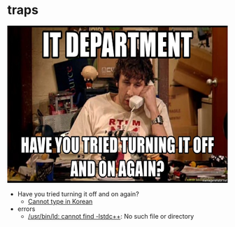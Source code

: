 # traps

<img alt="Have you tried turning it off and on again?" src="./turn-it-off-and-on.jpg" width="640" height="360" />

- Have you tried turning it off and on again?
  - [Cannot type in Korean](turn-it-off-and-on/cannot_type_korean.md)
- errors
  - [/usr/bin/ld: cannot find -lstdc++](errors/cannot_find_-lstdc++.md): No such file or directory

